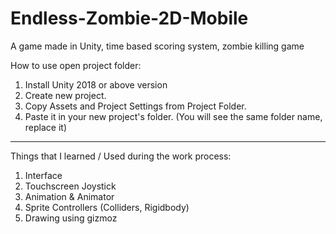 # Endless-Zombie-2D-Mobile
A game made in Unity, 
time based scoring system, zombie killing game

How to use open project folder:

1. Install Unity 2018 or above version
2. Create new project.
3. Copy Assets and Project Settings from Project Folder.
4. Paste it in your new project's folder. (You will see the same folder name, replace it)

-----------------------------------------------------

Things that I learned / Used during the work process:

1. Interface
2. Touchscreen Joystick
3. Animation & Animator
4. Sprite Controllers (Colliders, Rigidbody)
5. Drawing using gizmoz
